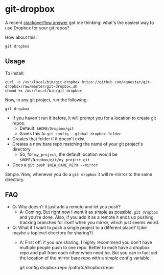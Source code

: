 # git-dropbox

A recent [stackoverflow answer] got me thinking: what's the easiest way to use Dropbox for your git repos?

How about this:

    git dropbox

## Usage

To install:

    curl -o /usr/local/bin/git-dropbox https://github.com/agnoster/git-dropbox/raw/master/git-dropbox.sh
    chmod +x /usr/local/bin/git-dropbox

Now, in any git project, run the following:

    git dropbox

- If you haven't run it before, it will prompt you for a location to create git repos.
  - Default: `$HOME/Dropbox/git`
  - Saves this to `git config --global dropbox.folder`
- Creates that folder if it doesn't exist
- Creates a new bare repo matching the name of your git project's directory
  - So, for `my_project`, the default location would be `$HOME/Dropbox/git/my_project.git`
- Does a `git push $NEW_BARE_REPO --mirror`

Simple. Now, whenever you do a `git dropbox` it will re-mirror to the same directory.

## FAQ

- Q: Why doesn't it just add a remote and let you push?
  - A: Coming. But right now I want it as simple as possible. `git dropbox` and you're done. Also, if you add it as a remote it ends up pushing tracking branches for itself when you mirror, which just seems weird.
- Q: What if I want to push a single project to a different place? (Like maybe a toplevel directory for sharing?)
  - A: First off: if you *are* sharing, I highly recommend you don't have multiple people push to one repo. Better to each have a dropbox repo and pull from each other when need be. But you can in fact set the location of the mirror bare repo with a simple config variable:

    git config dropbox.repo /path/to/dropbox/repo

[stackoverflow answer]: http://stackoverflow.com/questions/1960799/using-gitdropbox-together-effectively/1961515#1961515
